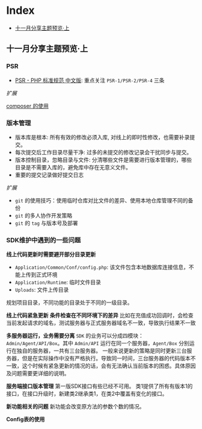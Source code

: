 # Index
- [十一月分享主题预览·上](https://github.com/slpi1/public_doc/blob/master/share_note#十一月分享主题预览上)

## 十一月分享主题预览·上
### PSR
- [PSR - PHP 标准规范 中文版](https://github.com/summerblue/psr.phphub.org/tree/master/psrs): 重点关注 `PSR-1/PSR-2/PSR-4` 三条

*扩展*

[composer 的使用](http://docs.phpcomposer.com/)

### 版本管理
- 版本库是根本: 所有有效的修改必须入库, 对线上的即时性修改，也需要补录提交。
- 每次提交后工作目录尽量干净: 过多的未提交的修改记录会干扰同步与提交。
- 版本控制目录，忽略目录与文件: 分清哪些文件是需要进行版本管理的，哪些目录是不需要入库的，避免库中存在无意义文件。
- 重要的提交记录做好提交日志

*扩展*
- `git` 的使用技巧：使用临时仓库对比文件的差异、使用本地仓库管理不同的备份
- `git` 的多人协作开发策略
- `git` 的 `tag` 与版本号及部署

### SDK维护中遇到的一些问题
**线上代码更新时需要避开部分目录更新**
- `Application/Common/Conf/config.php`: 该文件包含本地数据库连接信息，不能上传到正式环境
- `Application/Runtime`: 临时文件目录
- `Uploads`: 文件上传目录

规划项目目录，不同功能的目录处于不同的一级目录。

**线上代码紧急更新**
**条件检查在不同环境下的差异**
比如在充值成功回调时，会检查当前发起请求的域名，测试服务器与正式服务器域名不一致，导致执行结果不一致

**多服务器运行，业务需要分离**
`SDK` 的业务可以分成四模块：`Admin/Agent/API/Box`。其中 `Admin/API` 运行在同一个服务器，`Agent/Box` 分别运行在独自的服务器，一共有三台服务器。
一般来说更新的策略是同时更新三台服务器，但是在实际操作中没有严格执行。导致同一时间，三台服务器的代码版本不一致，这个时候有紧急更新的情况的话，会有无法确认当前版本的困惑。具体原因及问题需要更详细的说明。

**服务端接口版本管理**
第一版SDK接口有些已经不可用。
类1提供了所有有版本1的接口，在接口升级时，新建类2继承类1，在类2中覆盖有变化的接口。

**新功能相关的问题**
新功能会改变原方法的参数个数的情况。

**Config表的使用**